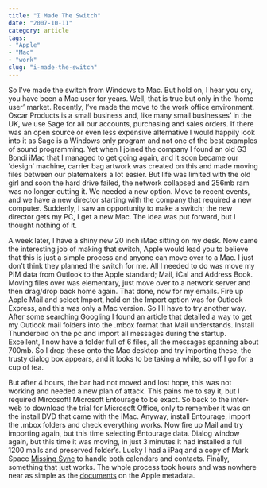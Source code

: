 ```yaml
---
title: "I Made The Switch"
date: "2007-10-11"
category: article
tags:
- "Apple"
- "Mac"
- "work"
slug: "i-made-the-switch"
---
```


So I’ve made the switch from Windows to Mac. But hold on, I hear you cry, you have been a Mac user for years. Well, that is true but only in the ‘home user’ market. Recently, I’ve made the move to the work office environment. Oscar Products is a small business and, like many small businesses’ in the UK, we use Sage for all our accounts, purchasing and sales orders. If there was an open source or even less expensive alternative I would happily look into it as Sage is a Windows only program and not one of the best examples of sound programming. Yet when I joined the company I found an old G3 Bondi iMac that I managed to get going again, and it soon became our 'design’ machine, carrier bag artwork was created on this and made moving files between our platemakers a lot easier. But life was limited with the old girl and soon the hard drive failed, the network collapsed and 256mb ram was no longer cutting it. We needed a new option. Move to recent events, and we have a new director starting with the company that required a new computer. Suddenly, I saw an opportunity to make a switch; the new director gets my PC, I get a new Mac. The idea was put forward, but I thought nothing of it.

 <!-- [![DSC00430.jpg][image-1]][1] -->

A week later, I have a shiny new 20 inch iMac sitting on my desk. Now came the interesting job of making that switch, Apple would lead you to believe that this is just a simple process and anyone can move over to a Mac. I just don’t think they planned the switch for me. All I needed to do was move my PIM data from Outlook to the Apple standard; Mail, iCal and Address Book. Moving files over was elementary, just move over to a network server and then drag/drop back home again. That done, now for my emails. Fire up Apple Mail and select Import, hold on the Import option was for Outlook Express, and this was only a Mac version. So I’ll have to try another way. After some searching Googling I found an article that detailed a way to get my Outlook mail folders into the .mbox format that Mail understands. Install Thunderbird on the pc and import all messages during the startup. Excellent, I now have a folder full of 6 files, all the messages spanning about 700mb. So I drop these onto the Mac desktop and try importing these, the trusty dialog box appears, and it looks to be taking a while, so off I go for a cup of tea.

 <!-- [![Mail Import][image-2]][2] -->

But after 4 hours, the bar had not moved and lost hope, this was not working and needed a new plan of attack. This pains me to say it, but I required Mircosoft! Microsoft Entourage to be exact. So back to the inter-web to download the trial for Microsoft Office, only to remember it was on the install DVD that came with the iMac. Anyway, install Entourage, import the .mbox folders and check everything works. Now fire up Mail and try importing again, but this time selecting Entourage data. Dialog window again, but this time it was moving, in just 3 minutes it had installed a full 1200 mails and preserved folder’s. Lucky I had a iPaq and a copy of Mark Space [Missing Sync](https://www.markspace.com/) to handle both calendars and contacts. Finally, something that just works. The whole process took hours and was nowhere near as simple as the [documents](https://www.apple.com/support/switch101/) on the Apple metadata.
